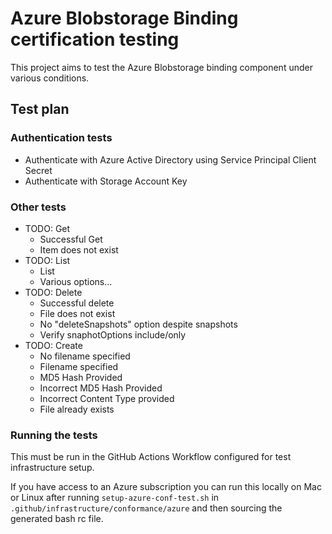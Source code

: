 # Azure Blobstorage Binding certification testing

This project aims to test the Azure Blobstorage binding component under various conditions.

## Test plan

### Authentication tests

* Authenticate with Azure Active Directory using Service Principal Client Secret
* Authenticate with Storage Account Key

### Other tests
- TODO: Get
  - Successful Get
  - Item does not exist
- TODO: List
  - List
  - Various options...
- TODO: Delete
  - Successful delete
  - File does not exist
  - No "deleteSnapshots" option despite snapshots
  - Verify snaphotOptions include/only
- TODO: Create
  - No filename specified
  - Filename specified
  - MD5 Hash Provided
  - Incorrect MD5 Hash Provided
  - Incorrect Content Type provided
  - File already exists

### Running the tests

This must be run in the GitHub Actions Workflow configured for test infrastructure setup.

If you have access to an Azure subscription you can run this locally on Mac or Linux after running `setup-azure-conf-test.sh` in `.github/infrastructure/conformance/azure` and then sourcing the generated bash rc file.
